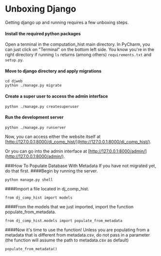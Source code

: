 # Unboxing Django

Getting django up and running requires a few unboxing steps.


#### Install the required python packages
Open a terminal in the computation_hist main directory. In PyCharm, you can just click on "Terminal" 
on the bottom left side. 
You know you're in the right directory if running `ls` returns (among others) `requirements.txt` and 
`setup.py`.

#### Move to django directory and apply migrations
```
cd djweb
python ./manage.py migrate
```

#### Create a super user to access the admin interface
```
python ./manage.py createsuperuser
```

#### Run the development server
```
python ./manage.py runserver
```

Now, you can access either the website itself at [http://127.0.0.1:8000/dj_comp_hist/](http://127.0.0.1:8000/dj_comp_hist/).

Or you can go into the admin interface at [http://127.0.0.1:8000/admin/](http://127.0.0.1:8000/admin/).

###How To Populate Database With Metadata
If you have not migrated yet, do that first.
####Begin by running the server.
```
python manage.py shell
```
####Import a file located in dj_comp_hist.
```
from dj_comp_hist import models
```
####From the models that we just imported, import the function populate_from_metadata.
```
from dj_comp_hist.models import populate_from_metadata
```
####Now it's time to use the function!
Unless you are populating from a metadata that is different from metadata.csv, do not pass in a 
parameter (the function will assume the path to metadata.csv as default)
```
populate_from_metadata()
```